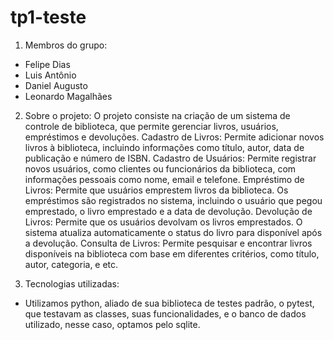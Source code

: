 # tp1-teste 

1) Membros do grupo:
  - Felipe Dias
  - Luis Antônio
  - Daniel Augusto
  - Leonardo Magalhães

2) Sobre o projeto:
   O projeto consiste na criação de um sistema de controle de biblioteca, que permite gerenciar livros, usuários, empréstimos e devoluções.
   Cadastro de Livros: Permite adicionar novos livros à biblioteca, incluindo informações como título, autor, data de publicação e número de ISBN.
   Cadastro de Usuários: Permite registrar novos usuários, como clientes ou funcionários da biblioteca, com informações pessoais como nome, email e telefone.
   Empréstimo de Livros: Permite que usuários emprestem livros da biblioteca. Os empréstimos são registrados no sistema, incluindo o usuário que pegou emprestado, o livro emprestado e a data de devolução.
   Devolução de Livros: Permite que os usuários devolvam os livros emprestados. O sistema atualiza automaticamente o status do livro para disponível após a devolução.
   Consulta de Livros: Permite pesquisar e encontrar livros disponíveis na biblioteca com base em diferentes critérios, como título, autor, categoria, e etc.

3) Tecnologias utilizadas:
  - Utilizamos python, aliado de sua biblioteca de testes padrão, o pytest, que testavam as classes, suas funcionalidades, e o banco de dados utilizado, nesse caso,
    optamos pelo sqlite.
